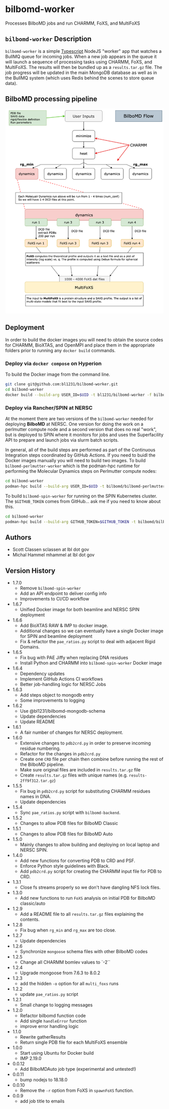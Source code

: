 # bilbomd-worker

Processes BilboMD jobs and run CHARMM, FoXS, and MultiFoXS

## `bilbomd-worker` Description

`bilbomd-worker` is a simple [Typescript](https://www.typescriptlang.org/) NodeJS "worker" app that watches a BullMQ queue for incoming jobs. When a new job appears in the queue it will launch a sequence of processing tasks using CHARMM, FoXS, and MultiFoXS. The results will then be bundled up as a `results.tar.gz` file. The job progress will be updated in the main MongoDB database as well as in the BullMQ system (which uses Redis behind the scenes to store queue data).

## BilboMD processing pipeline

![BilboMD flow](scripts/bilbomd-flow.png)

## Deployment

In order to build the docker images you will need to obtain the source codes for CHARMM, BioXTAS, and OpenMPI and place them in the appropriate folders prior to running any `docker build` commands.

### Deploy via `docker compose` on Hyperion

To build the Docker image from the command line.

```bash
git clone git@github.com:bl1231/bilbomd-worker.git
cd bilbomd-worker
docker build --build-arg USER_ID=$UID -t bl1231/bilbomd-worker -f bilbomd-worker.dockerfile .
```

### Deploy via Rancher/SPIN at NERSC

At the moment there are two versions of the `bilbomd-worker` needed for deploying **BilboMD** at NERSC. One version for doing the work on a perlmutter compute node and a second version that does no real "work", but is deployed to SPIN where it monitors for jobs and uses the Superfacility API to prepare and launch jobs via slurm batch scripts.

In general, all of the build steps are performed as part of the Continuous Integration steps coordinated by GitHub Actions. If you need to buidl the Docker images manually you will need to build two images. To build `bilbomd-perlmutter-worker` which is the podman-hpc runtime for performing the Molecular Dynamics steps on Perlmutter compute nodes:

```bash
cd bilbomd-worker
podman-hpc build --build-arg USER_ID=$UID -t bilbomd/bilbomd-perlmutter-worker -f bilbomd-perlmutter-worker.dockerfile .
```

To build `bilbomd-spin-worker` for running on the SPIN Kubernetes cluster. The `$GITHUB_TOKEN` comes from GitHub... ask me if you need to know about this.

```bash
cd bilbomd-worker
podman-hpc build --build-arg GITHUB_TOKEN=$GITHUB_TOKEN -t bilbomd/bilbomd-spin-worker -f bilbomd-spin-worker.dockerfile .
```

## Authors

- Scott Classen sclassen at lbl dot gov
- Michal Hammel mhammel at lbl dot gov

## Version History

- 1.7.0
  - Remove `bilbomd-spin-worker`
  - Add an API endpoint to deliver config info
  - Improvements to CI/CD workflow
- 1.6.7
  - Unified Docker image for both beamline and NERSC SPIN deployment
- 1.6.6
  - Add BioXTAS RAW & IMP to docker image.
  - Additional changes so we can eventually have a single Docker image for SPIN and beamline deployment
  - Fix & refactor the `pae_ratios.py` script to deal with adjacent Rigid Domains.
- 1.6.5
  - Fix bug with PAE Jiffy when replacing DNA residues
  - Install Python and CHARMM into `bilbomd-spin-worker` Docker image
- 1.6.4
  - Dependency updates
  - Implement GitHub Actions CI workflows
  - Better job-handling logic for NERSC Jobs
- 1.6.3
  - Add steps object to mongodb entry
  - Some improvements to logging
- 1.6.2
  - Use @bl1231/bilbomd-mongodb-schema
  - Update dependencies
  - Update README
- 1.6.1
  - A fair number of changes for NERSC deployment.
- 1.6.0
  - Extensive changes to `pdb2crd.py` in order to preserve incoming residue numbering.
  - Refactor for the changes in `pdb2crd.py`
  - Create one `CRD` file per chain then combine before running the rest of the BilboMD pipeline.
  - Make sure original files are included in `results.tar.gz` file
  - Create `results.tar.gz` files with unique names (e.g. `results-2ff9f312.tar.gz`)
- 1.5.5
  - Fix bug in `pdb2crd.py` script for substituting CHARMM residues names in DNA.
  - Update dependencies
- 1.5.4
  - Sync `pae_ratios.py` script with `bilbomd-backend`.
- 1.5.2
  - Changes to allow PDB files for BilboMD Classic
- 1.5.1
  - Changes to allow PDB files for BilboMD Auto
- 1.5.0
  - Mainly changes to allow building and deploying on local laptop and NERSC SPIN.
- 1.4.0
  - Add new functions for converting PDB to CRD and PSF.
  - Enforce Python style guidelines with Black.
  - Add `pdb2crd.py` script for creating the CHARMM input file for PDB to CRD.
- 1.3.1
  - Close fs streams properly so we don't have dangling NFS lock files.
- 1.3.0
  - Add new functions to run `FoXS` analysis on initial PDB for BilboMD classic/auto
- 1.2.9
  - Add a README file to all `results.tar.gz` files explaining the contents.
- 1.2.8
  - Fix bug when `rg_min` and `rg_max` are too close.
- 1.2.7
  - Update dependencies
- 1.2.6
  - Synchronize `mongoose` schema files with other BilboMD codes
- 1.2.5
  - Change all CHARMM bomlev values to `-2``
- 1.2.4
  - Upgrade mongoose from 7.6.3 to 8.0.2
- 1.2.3
  - add the hidden `-o` option for all `multi_foxs` runs
- 1.2.2
  - update `pae_ratios.py` script
- 1.2.1
  - Small change to logging messages
- 1.2.0
  - Refactor bilbomd function code
  - Add single `handleError` function
  - improve error handling logic
- 1.1.0
  - Rewrite gatherResults
  - Return single PDB file for each MultiFoXS ensemble
- 1.0.0
  - Start using Ubuntu for Docker build
  - IMP 2.19.0
- 0.0.12
  - Add BilboMDAuto job type (experimental and untested!)
- 0.0.11
  - bump nodejs to 18.18.0
- 0.0.10
  - Remove the `-r` option from FoXS in `spawnFoXS` function.
- 0.0.9
  - add job title to emails
